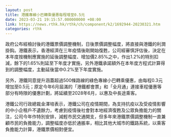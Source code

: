 ```yaml
---
layout: post
title: 港鐵專線小巴轉乘優惠每程增至0.5元
date: 2023-03-21 19:15:57.000000000 +08:00
link: https://news.rthk.hk/rthk/ch/component/k2/1692944-20230321.htm
categories: rthk
---
```


政府公布經檢討後的港鐵票價調整機制，日後票價調整幅度，將直接與港鐵的利潤掛鈎。港鐵表示，香港經濟在三年疫情後剛開始復甦，公司經審慎評估後，決定在本年度按機制應實施的延後調整幅度、增加價2.85%之中，作出1.2%的特別扣減，餘下的1.65%則延至下年度才實施，另外港鐵承諾額外在本年度方程式計算得到的調整幅度，主動延後當中0.2%至下年度實施。

另外，港鐵同意提升涵蓋超過500條路線的綠色專線小巴轉乘優惠，由每程0.3元增加至0.5元；原定今年6月屆滿的「港鐵都會票」和「全月通」連接車程優惠等部分有時限的優惠計劃，將延續至2028年6月，以惠及中長途乘客。

港鐵公司行政總裁金澤培表示，港鐵公司在疫情期間，為支持抗疫以及受疫情影響的中小企租戶不遺餘力，考慮到疫情後社會對本地經濟復甦及公眾負擔能力的關注，公司今年作特別安排，減輕市民交通開支，但多年來港鐵票價調整機制一直兼顧市民的負擔能力，調整幅度亦低於通脹率，相比其他大城市的鐵路系統，以乘客負擔能力計算，港鐵票價相對便宜。
